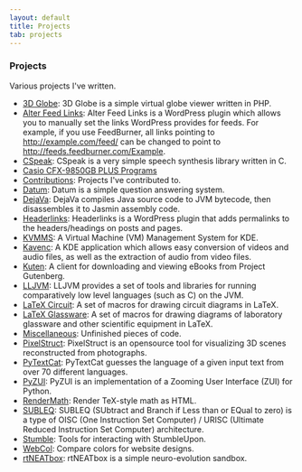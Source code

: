 ```yaml
---
layout: default
title: Projects
tab: projects
---
```


### Projects

Various projects I've written.

 * [3D Globe](/projects/3dglobe/): 3D Globe is a simple virtual globe viewer written in PHP.
 * [Alter Feed Links](/projects/alter-feed-links/): Alter Feed Links is a WordPress plugin which allows you to manually set the links WordPress provides for feeds. For example, if you use FeedBurner, all links pointing to http://example.com/feed/ can be changed to point to http://feeds.feedburner.com/Example.
 * [CSpeak](/projects/cspeak/): CSpeak is a very simple speech synthesis library written in C.
 * [Casio CFX-9850GB PLUS Programs](/projects/casiocalc/)
 * [Contributions](/projects/contrib/): Projects I've contributed to.
 * [Datum](/projects/datum/): Datum is a simple question answering system.
 * [DejaVa](/projects/dejava/): DejaVa compiles Java source code to JVM bytecode, then disassembles it to Jasmin assembly code.
 * [Headerlinks](/projects/headerlinks/): Headerlinks is a WordPress plugin that adds permalinks to the headers/headings on posts and pages.
 * [KVMMS](/projects/kvmms/): A Virtual Machine (VM) Management System for KDE.
 * [Kavenc](/projects/kavenc/): A KDE application which allows easy conversion of videos and audio files, as well as the extraction of audio from video files.
 * [Kuten](/projects/kuten/): A client for downloading and viewing eBooks from Project Gutenberg.
 * [LLJVM](/projects/lljvm/): LLJVM provides a set of tools and libraries for running comparatively low level languages (such as C) on the JVM.
 * [LaTeX Circuit](/projects/latex-circuit/): A set of macros for drawing circuit diagrams in LaTeX.
 * [LaTeX Glassware](/projects/latex-glassware/): A set of macros for drawing diagrams of laboratory glassware and other scientific equipment in LaTeX.
 * [Miscellaneous](/projects/misc/): Unfinished pieces of code.
 * [PixelStruct](/projects/pixelstruct/): PixelStruct is an opensource tool for visualizing 3D scenes reconstructed from photographs.
 * [PyTextCat](/projects/pytextcat/): PyTextCat guesses the language of a given input text from over 70 different languages.
 * [PyZUI](/projects/pyzui/): PyZUI is an implementation of a Zooming User Interface (ZUI) for Python.
 * [RenderMath](/projects/rendermath/): Render TeX-style math as HTML.
 * [SUBLEQ](/projects/subleq/): SUBLEQ (SUbtract and Branch if Less than or EQual to zero) is a type of OISC (One Instruction Set Computer) / URISC (Ultimate Reduced Instruction Set Computer) architecture.
 * [Stumble](/projects/stumble/): Tools for interacting with StumbleUpon.
 * [WebCol](/projects/webcol/): Compare colors for website designs.
 * [rtNEATbox](/projects/rtneatbox/): rtNEATbox is a simple neuro-evolution sandbox.
